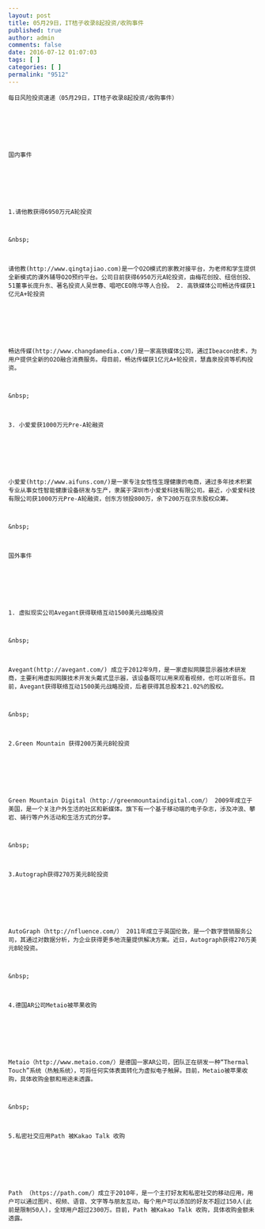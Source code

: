 ```yaml
---
layout: post
title: 05月29日，IT桔子收录8起投资/收购事件
published: true
author: admin
comments: false
date: 2016-07-12 01:07:03
tags: [ ]
categories: [ ]
permalink: "9512"
---
```


  



  
    每日风险投资速递（05月29日，IT桔子收录8起投资/收购事件）
  
  
  
     
  
  
  
    国内事件
  
  
  
     
  
  
  
    1.请他教获得6950万元A轮投资
  
  
  
    &nbsp;
  
  
  
    请他教(http://www.qingtajiao.com)是一个O2O模式的家教对接平台，为老师和学生提供全新模式的课外辅导O2O预约平台。公司日前获得6950万元A轮投资，由梅花创投、纽信创投、51董事长庞升东、著名投资人吴世春、唱吧CEO陈华等人合投。 2. 高铁媒体公司畅达传媒获1亿元A+轮投资
  
  
  
     
  
  
  
    畅达传媒(http://www.changdamedia.com/)是一家高铁媒体公司，通过Ibeacon技术，为用户提供全新的O2O融合消费服务。母目前，畅达传媒获1亿元A+轮投资，慧鑫泉投资等机构投资。
  
  
  
    &nbsp;
  
  
  
    3. 小爱爱获1000万元Pre-A轮融资
  
  
  
     
  
  
  
    小爱爱(http://www.aifuns.com/)是一家专注女性性生理健康的电商，通过多年技术积累专业从事女性智能健康设备研发与生产，隶属于深圳市小爱爱科技有限公司。最近，小爱爱科技有限公司获1000万元Pre-A轮融资，创东方领投800万，余下200万在京东股权众筹。
  
  
  
    &nbsp;
  
  
  
    国外事件
  
  
  
     
  
  
  
    1. 虚拟现实公司Avegant获得联络互动1500美元战略投资
  
  
  
    &nbsp;
  
  
  
    Avegant(http://avegant.com/) 成立于2012年9月，是一家虚拟网膜显示器技术研发商，主要利用虚拟网膜技术开发头戴式显示器，该设备既可以用来观看视频，也可以听音乐。目前，Avegant获得联络互动1500美元战略投资，后者获得其总股本21.02%的股权。
  
  
  
    &nbsp;
  
  
  
    2.Green Mountain 获得200万美元B轮投资
  
  
  
     
  
  
  
    Green Mountain Digital（http://greenmountaindigital.com/） 2009年成立于美国，是一个关注户外生活的社区和新媒体。旗下有一个基于移动端的电子杂志，涉及冲浪、攀岩、骑行等户外活动和生活方式的分享。
  
  
  
    &nbsp;
  
  
  
    3.Autograph获得270万美元B轮投资
  
  
  
     
  
  
  
    AutoGraph（http://nfluence.com/） 2011年成立于英国伦敦，是一个数字营销服务公司，其通过对数据分析，为企业获得更多地流量提供解决方案。近日，Autograph获得270万美元B轮投资。
  
  
  
    &nbsp;
  
  
  
    4.德国AR公司Metaio被苹果收购
  
  
  
     
  
  
  
    Metaio（http://www.metaio.com/）是德国一家AR公司，团队正在研发一种“Thermal Touch”系统（热触系统），可将任何实体表面转化为虚拟电子触屏。目前，Metaio被苹果收购，具体收购金额和用途未透露。
  
  
  
    &nbsp;
  
  
  
    5.私密社交应用Path 被Kakao Talk 收购
  
  
  
     
  
  
  
    Path （https://path.com/）成立于2010年，是一个主打好友和私密社交的移动应用，用户可以通过图片、视频、语音、文字等与朋友互动，每个用户可以添加的好友不超过150人(此前是限制50人)，全球用户超过2300万。目前，Path 被Kakao Talk 收购，具体收购金额未透露。
  
